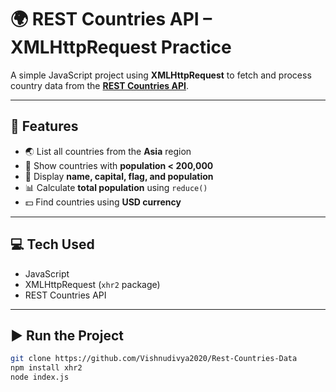 # 🌍 REST Countries API – XMLHttpRequest Practice

A simple JavaScript project using **XMLHttpRequest** to fetch and process country data from the **[REST Countries API](https://restcountries.com/)**.

---

## 🚀 Features

- 🌏 List all countries from the **Asia** region  
- 👥 Show countries with **population < 200,000**  
- 🏴 Display **name, capital, flag, and population**  
- 📊 Calculate **total population** using `reduce()`  
- 💵 Find countries using **USD currency**

---

## 💻 Tech Used
- JavaScript  
- XMLHttpRequest (`xhr2` package)  
- REST Countries API  

---

## ▶️ Run the Project
```bash
git clone https://github.com/Vishnudivya2020/Rest-Countries-Data
npm install xhr2
node index.js
